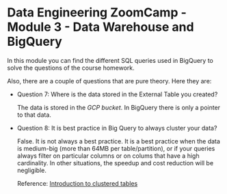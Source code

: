 # Data Engineering ZoomCamp - Module 3 - Data Warehouse and BigQuery

In this module you can find the different SQL queries used in BigQuery to solve
the questions of the course homework.

Also, there are a couple of questions that are pure theory. Here they are:

* Question 7: Where is the data stored in the External Table you created?

  The data is stored in the *GCP bucket*. In BigQuery there is only a pointer to that data.

* Question 8: It is best practice in Big Query to always cluster your data?

    False.
    It is not always a best practice.
    It is a best practice when the data is medium-big (more than 64MB per table/partition),
    or if your queries always filter on particular columns
    or on colums that have a high cardinality.
    In other situations, the speedup and cost reduction will be negligible.

    Reference: [Introduction to clustered tables](https://cloud.google.com/bigquery/docs/clustered-tables?form=MG0AV3)
